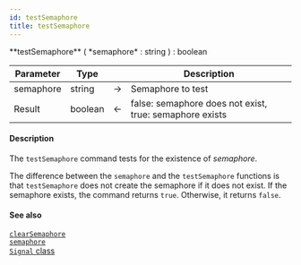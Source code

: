 ```yaml
---
id: testSemaphore
title: testSemaphore
---
```


<!-- REF #_command_.testSemaphore.Syntax -->**testSemaphore** ( *semaphore* : string ) : boolean<!-- END REF -->


<!-- REF #_command_.testSemaphore.Params -->
|Parameter|Type||Description|
|---------|--- |:---:|------|
|semaphore|string|&#8594;|Semaphore to test|
|Result|boolean|&#8592;|false: semaphore does not exist, true: semaphore exists|
<!-- END REF -->

#### Description

The `testSemaphore` command <!-- REF #_command_.testSemaphore.Summary -->tests for the existence of *semaphore*<!-- END REF -->.

The difference between the `semaphore` and the `testSemaphore` functions is that `testSemaphore` does not create the semaphore if it does not exist. If the semaphore exists, the command returns `true`. Otherwise, it returns `false`.


#### See also

[`clearSemaphore`](clearSemaphore.md)<br/>
[`semaphore`](semaphore.md)<br/>
[`Signal` class](../SignalClass.md)
